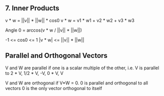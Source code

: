 
## 7. Inner Products

v * w = ||v|| * ||w|| * cos0
v * w = v1 * w1 + v2 * w2 + v3 * w3

Angle 0 = arccos(v * w / ||v|| * ||w||)

-1 <= cos0 <= 1
|v * w| <= ||v|| * ||w||


## Parallel and Orthogonal Vectors

V and W are parallel if one is a scalar multiple of the other,
 i.e. V is parallel to 2 * V, 1/2 * V, -V, 0 * V, V

V and W are orthogonal if V*W = 0.
0 is parallel and orthogonal to all vectors
0 is the only vector orthogonal to itself




